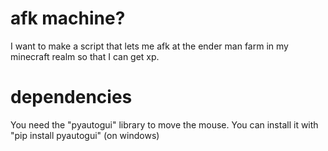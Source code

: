 # afk machine?
I want to make a script that lets me afk at the ender man farm in
my minecraft realm so that I can get xp.

# dependencies
You need the "pyautogui" library to move the mouse.
You can install it with "pip install pyautogui" (on windows)
